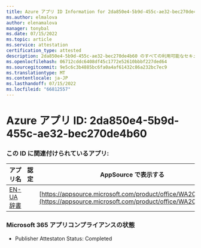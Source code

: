 ```yaml
---
title: Azure アプリ ID Information for 2da850e4-5b9d-455c-ae32-bec270de4b60
ms.author: elmalova
author: elenamalova
manager: tonybal
ms.date: 07/15/2022
ms.topic: article
ms.service: attestation
certification_type: attested
description: 2da850e4-5b9d-455c-ae32-bec270de4b60 のすべての利用可能なセキュリティとコンプライアンス情報。
ms.openlocfilehash: 06712cddc6408df45c1772e52610bbbf227ded64
ms.sourcegitcommit: 9e5c6c3b4885bc6fa0a4af61432c86a232bc7ec9
ms.translationtype: MT
ms.contentlocale: ja-JP
ms.lasthandoff: 07/15/2022
ms.locfileid: "66812557"
---
```

# <a name="azure-app-id-2da850e4-5b9d-455c-ae32-bec270de4b60"></a>Azure アプリ ID: 2da850e4-5b9d-455c-ae32-bec270de4b60


### <a name="apps-associated-with-this-id"></a>この ID に関連付けられているアプリ:
| **アプリ名** | **認定** | **AppSource で表示する** |
|--------------|---------------|-----------------------|
| [EN-UA 辞書](../forward/WA200004310.md) |  | [https://appsource.microsoft.com/product/office/WA200004310](https://appsource.microsoft.com/product/office/WA200004310) |

### <a name="microsoft-365-app-compliance-status"></a>Microsoft 365 アプリコンプライアンスの状態
- Publisher Attestaton Status: Completed
